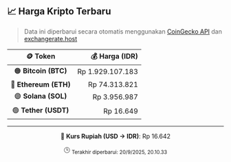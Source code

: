 

<!-- HARGA_KRIPTO -->
## 📈 Harga Kripto Terbaru

> Data ini diperbarui secara otomatis menggunakan [CoinGecko API](https://www.coingecko.com/) dan [exchangerate.host](https://exchangerate.host/)

<div align="center">

| 🪙 Token | 💰 Harga (IDR) |
|:------:|---------------:|
| 🟠 **Bitcoin (BTC)**   | Rp 1.929.107.183 |
| 🔵 **Ethereum (ETH)**  | Rp 74.313.821 |
| 🟣 **Solana (SOL)**    | Rp 3.956.987 |
| 🟢 **Tether (USDT)**   | Rp 16.649 |

---

💱 **Kurs Rupiah (USD → IDR)**: Rp 16.642

🕒 <sub>Terakhir diperbarui: 20/9/2025, 20.10.33</sub>

</div>
<!-- /HARGA_KRIPTO -->